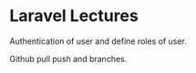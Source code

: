 # Laravel Lectures

Authentication of user and define roles of user.

Github pull push and branches.
